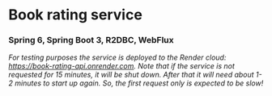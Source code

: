 # Book rating service

### Spring 6, Spring Boot 3, R2DBC, WebFlux

_For testing purposes the service is deployed to the Render cloud: https://book-rating-api.onrender.com. Note that if
the service is not requested for 15 minutes, it will be shut down. After that it will need about 1-2 minutes to start
up again. So, the first request only is expected to be slow!_
